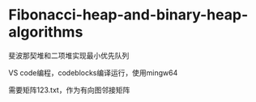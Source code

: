 # Fibonacci-heap-and-binary-heap-algorithms
斐波那契堆和二项堆实现最小优先队列

VS code编程，codeblocks编译运行，使用mingw64

需要矩阵123.txt，作为有向图邻接矩阵
